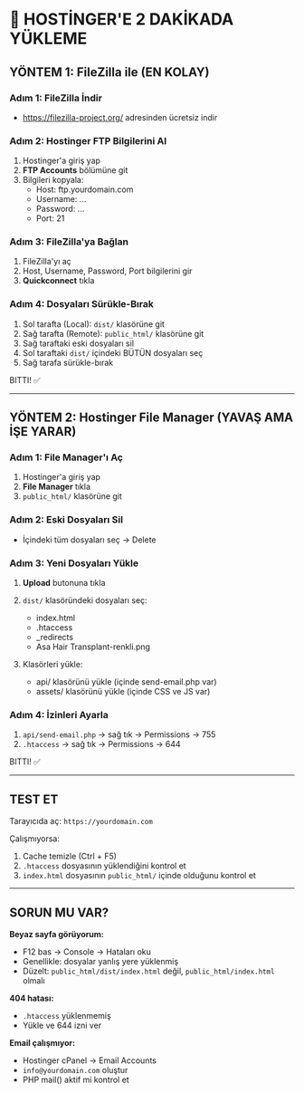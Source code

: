 # 🚀 HOSTİNGER'E 2 DAKİKADA YÜKLEME

## YÖNTEM 1: FileZilla ile (EN KOLAY)

### Adım 1: FileZilla İndir
- https://filezilla-project.org/ adresinden ücretsiz indir

### Adım 2: Hostinger FTP Bilgilerini Al
1. Hostinger'a giriş yap
2. **FTP Accounts** bölümüne git
3. Bilgileri kopyala:
   - Host: ftp.yourdomain.com
   - Username: ...
   - Password: ...
   - Port: 21

### Adım 3: FileZilla'ya Bağlan
1. FileZilla'yı aç
2. Host, Username, Password, Port bilgilerini gir
3. **Quickconnect** tıkla

### Adım 4: Dosyaları Sürükle-Bırak
1. Sol tarafta (Local): `dist/` klasörüne git
2. Sağ tarafta (Remote): `public_html/` klasörüne git
3. Sağ taraftaki eski dosyaları sil
4. Sol taraftaki `dist/` içindeki BÜTÜN dosyaları seç
5. Sağ tarafa sürükle-bırak

BITTI! ✅

---

## YÖNTEM 2: Hostinger File Manager (YAVAŞ AMA İŞE YARAR)

### Adım 1: File Manager'ı Aç
1. Hostinger'a giriş yap
2. **File Manager** tıkla
3. `public_html/` klasörüne git

### Adım 2: Eski Dosyaları Sil
- İçindeki tüm dosyaları seç → Delete

### Adım 3: Yeni Dosyaları Yükle
1. **Upload** butonuna tıkla
2. `dist/` klasöründeki dosyaları seç:
   - index.html
   - .htaccess
   - _redirects
   - Asa Hair Transplant-renkli.png
   
3. Klasörleri yükle:
   - api/ klasörünü yükle (içinde send-email.php var)
   - assets/ klasörünü yükle (içinde CSS ve JS var)

### Adım 4: İzinleri Ayarla
1. `api/send-email.php` → sağ tık → Permissions → 755
2. `.htaccess` → sağ tık → Permissions → 644

BITTI! ✅

---

## TEST ET

Tarayıcıda aç: `https://yourdomain.com`

Çalışmıyorsa:
1. Cache temizle (Ctrl + F5)
2. `.htaccess` dosyasının yüklendiğini kontrol et
3. `index.html` dosyasının `public_html/` içinde olduğunu kontrol et

---

## SORUN MU VAR?

**Beyaz sayfa görüyorum:**
- F12 bas → Console → Hataları oku
- Genellikle: dosyalar yanlış yere yüklenmiş
- Düzelt: `public_html/dist/index.html` değil, `public_html/index.html` olmalı

**404 hatası:**
- `.htaccess` yüklenmemiş
- Yükle ve 644 izni ver

**Email çalışmıyor:**
- Hostinger cPanel → Email Accounts
- `info@yourdomain.com` oluştur
- PHP mail() aktif mi kontrol et

